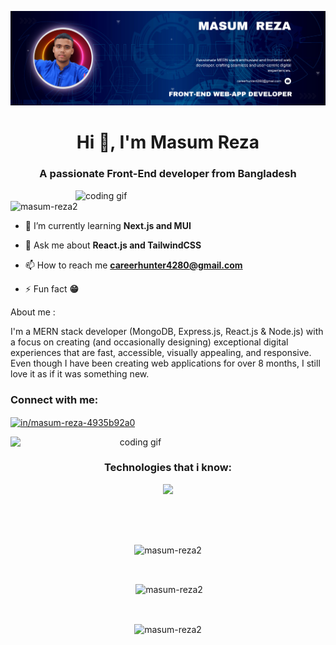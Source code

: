 ![logo](https://github.com/Masum-Reza2/Masum-Reza2/blob/main/githubBanner.png)

<h1 align="center">Hi 👋, I'm Masum Reza</h1>
<h3 align="center">A passionate Front-End developer from Bangladesh</h3>

<img align="right" alt="coding gif" width="400" src="https://i.pinimg.com/originals/81/17/8b/81178b47a8598f0c81c4799f2cdd4057.gif">

<p align="left"> <img src="https://komarev.com/ghpvc/?username=masum-reza2&label=Profile%20views&color=0e75b6&style=flat" alt="masum-reza2" /> </p>

- 🌱 I’m currently learning **Next.js and MUI**

- 💬 Ask me about **React.js and TailwindCSS**

- 📫 How to reach me **careerhunter4280@gmail.com**

- ⚡ Fun fact **😁**

<p>About me : </p>
<p>I'm a MERN stack developer (MongoDB, Express.js, React.js & Node.js) with a focus on creating (and occasionally designing) exceptional digital experiences that are fast, accessible, visually appealing, and responsive. Even though I have been creating web applications for over 8 months, I still love it as if it was something new.</p>

<h3 align="left">Connect with me:</h3>
<p align="left">
<a href="https://linkedin.com/in/in/masum-reza-4935b92a0" target="blank"><img align="center" src="https://raw.githubusercontent.com/rahuldkjain/github-profile-readme-generator/master/src/images/icons/Social/linked-in-alt.svg" alt="in/masum-reza-4935b92a0" height="30" width="40" /></a>
</p>

<div align="center">
<img align="left" alt="coding gif" width="400" src="https://i.pinimg.com/originals/8b/35/fe/8b35fef55fba1a201c9c7a11d3ec3d64.gif">
</div>

<br>
<h3 align="center">Technologies that i know:</h3>
<p align="center">
  <a href="https://skillicons.dev">
    <img src="https://skillicons.dev/icons?i=js,react,tailwind,bootstrap,html,css,git,github,firebase,materialui,nodejs,express,mongodb,vercel,jwt&perline=6" />
  </a>
</p>

<br>
<p></p>
<div align="center">
<br>
<p><img align="center" src="https://github-readme-streak-stats.herokuapp.com/?user=masum-reza2&" alt="masum-reza2" /></p>

<br>

<p>&nbsp;<img align="center" src="https://github-readme-stats.vercel.app/api?username=masum-reza2&show_icons=true&locale=en" alt="masum-reza2" /></p>

<br>

<p><img align="center" src="https://github-readme-stats.vercel.app/api/top-langs?username=masum-reza2&show_icons=true&locale=en&layout=compact" alt="masum-reza2" /></p>
<br>
</div>
